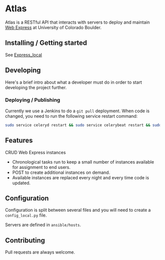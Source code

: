 # Atlas

Atlas is a RESTful API that interacts with servers to deploy and maintain [Web Express](https://github.com/CuBoulder/express) at University of Colorado Boulder.

## Installing / Getting started

See [Express_local](https://github.com/CuBoulder/express_local)

## Developing

Here's a brief intro about what a developer must do in order to start developing
the project further.

### Deploying / Publishing

Currently we use a Jenkins to do a `git pull` deployment. When code is changed, you need to run the following service restart command:
```bash
sudo service celeryd restart && sudo service celerybeat restart && sudo service apache restart
```

## Features
CRUD Web Express instances
* Chronological tasks run to keep a small number of instances available for assignment to end users.
* POST to create additional instances on demand.
* Available instances are replaced every night and every time code is updated.

## Configuration

Configuration is split between several files and you will need to create a `config_local.py` file.

Servers are defined in `ansible/hosts`.

## Contributing

Pull requests are always welcome.
